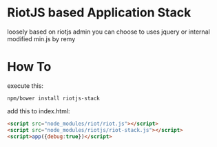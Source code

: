 RiotJS based Application Stack
==============================
loosely based on riotjs admin
you can choose to uses jquery or internal modified min.js by remy

How To
======
execute this:
```shell
npm/bower install riotjs-stack
```

add this to index.html:
```html
<script src="node_modules/riot/riot.js"></script>
<script src="node_modules/riotjs/riot-stack.js"></script>
<script>app({debug:true})</script>
```

